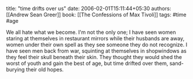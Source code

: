 
title: "time drifts over us"
date: 2006-02-01T15:11:44+05:30
authors: [[Andrew Sean Greer]]
book: [[The Confessions of Max Tivoli]]
tags: #time #age

We all hate what we become. I'm not the only one; I have seen women staring at themselves in restaurant mirrors while their husbands are away, women under their own spell as they see someone they do not recognize. I have seen men back from war, squinting at themselves in shopwindows as they feel their skull beneath their skin. They thought they would shed the worst of youth and gain the best of age, but time drifted over them, sand-burying their old hopes.
